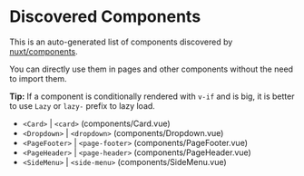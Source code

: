# Discovered Components

This is an auto-generated list of components discovered by [nuxt/components](https://github.com/nuxt/components).

You can directly use them in pages and other components without the need to import them.

**Tip:** If a component is conditionally rendered with `v-if` and is big, it is better to use `Lazy` or `lazy-` prefix to lazy load.

- `<Card>` | `<card>` (components/Card.vue)
- `<Dropdown>` | `<dropdown>` (components/Dropdown.vue)
- `<PageFooter>` | `<page-footer>` (components/PageFooter.vue)
- `<PageHeader>` | `<page-header>` (components/PageHeader.vue)
- `<SideMenu>` | `<side-menu>` (components/SideMenu.vue)
